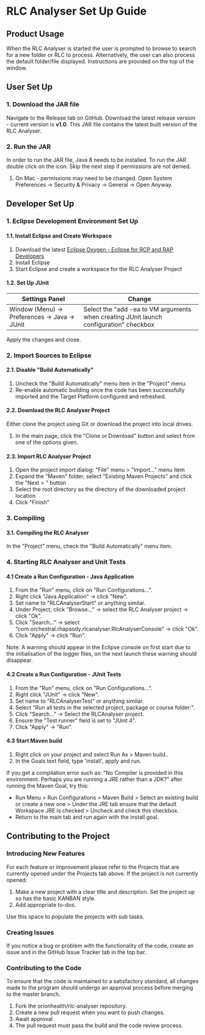 # RLC Analyser Set Up Guide
## Product Usage
When the RLC Analyser is started the user is prompted to browse to search for a new folder or RLC to process. Alternatively, the user can also process the default folder/file displayed. Instructions are provided on the top of the window. 

## User Set Up

### 1. Download the JAR file
Navigate to the Release tab on GitHub. Download the latest release version - current version is **v1.0**. This JAR file contains the latest built version of the RLC Analyser.


### 2. Run the JAR
In order to run the JAR file, Java 8 needs to be installed. To run the JAR double click on the icon. Skip the next step if permissions are not denied.
1. On Mac - permissions may need to be changed. Open System Preferences -> Security & Privacy -> General -> Open Anyway. 

## Developer Set Up

### 1. Eclipse Development Environment Set Up
#### 1.1. Install Eclipse and Create Workspace
1. Download the latest [Eclipse Oxygen - Eclipse for RCP and RAP Developers](http://www.eclipse.org/downloads/packages/eclipse-rcp-and-rap-developers/oxygen1a)
2. Install Eclipse
3. Start Eclipse and create a workspace for the RLC Analyser Project
#### 1.2. Set Up JUnit
Settings Panel | Change
---------------|-------
Window (Menu) -> Preferences -> Java -> JUnit | Select the "add -ea to VM arguments when creating JUnit launch configuration" checkbox

Apply the changes and close.

### 2. Import Sources to Eclipse
#### 2.1. Disable "Build Automatically"
1. Uncheck the "Build Automatically" menu item in the "Project" menu.
2. Re-enable automatic building once the code has been successfully imported and the Target Platform configured and refreshed.
#### 2.2. Download the RLC Analyser Project
Either clone the project using Git or download the project into local drives. 
1. In the main page, click the "Clone or Download" button and select from one of the options given.
#### 2.3. Import RLC Analyser Project
1. Open the project import dialog: "File" menu > "Import..." menu item
2. Expand the "Maven" folder, select "Existing Maven Projects" and click the "Next > " button
3. Select the root directory as the directory of the downloaded project location
4. Click "Finish"


### 3. Compiling 
#### 3.1. Compiling the RLC Analyser
In the "Project" menu, check the "Build Automatically" menu item.


### 4. Starting RLC Analyser and Unit Tests
#### 4.1 Create a Run Configuration - Java Application
1. From the "Run" menu, click on "Run Configurations...".
2. Right click "Java Application" -> click "New".
3. Set name to "RLCAnalyserStart" or anything similar.
4. Under Project, click "Browse..." -> select the RLC Analyser project -> click "Ok".
5. Click "Search..." -> select "com.orchestral.rhapsody.rlcanalyser.RlcAnalyserConsole" -> click "Ok".
6. Click "Apply" -> click "Run".

Note: A warning should appear in the Eclipse console on first start due to the initialisation of the logger files, on the next launch these warning should disappear.

#### 4.2 Create a Run Configuration - JUnit Tests
1. From the "Run" menu, click on "Run Configurations...".
2. Right click "JUnit" -> click "New".
3. Set name to "RLCAnalyserTest" or anything similar.
4. Select "Run all tests in the selected project, package or course folder:".
5. Click "Search..." -> Select the RLCAnalyser project.
6. Ensure the "Test runner" field is set to "JUnit 4".
7. Click "Apply" -> "Run".

#### 4.3 Start Maven build
1. Right click on your project and select Run As > Maven build..
2. In the Goals text field, type 'install', apply and run.

If you get a compilation error such as: "No Compiler is provided in this environment. Perhaps you are running a JRE rather than a JDK?" after running the Maven Goal, try this:

- Run Menu > Run Configurations > Maven Build > Select an existing build or create a new one > Under the JRE tab ensure that the default Workspace JRE is checked > Uncheck and check this checkbox.
- Return to the main tab and run again with the install goal.


## Contributing to the Project
### Introducing New Features
For each feature or improvement please refer to the Projects that are currently opened under the Projects tab above. If the project is not currently opened:

1. Make a new project with a clear title and description. Set the project up so has the basic KANBAN style.
2. Add appropriate to-dos.

Use this space to populate the projects with sub tasks.

### Creating Issues
If you notice a bug or problem with the functionality of the code, create an issue and in the GitHub Issue Tracker tab in the top bar. 

### Contributing to the Code
To ensure that the code is maintained to a satisfactory standard, all changes made to the program should undergo an approval process before merging to the master branch. 

1. Fork the orionhealth/rlc-analyser repository.
2. Create a new pull request when you want to push changes. 
3. Await approval
4. The pull request must pass the build and the code review process.
